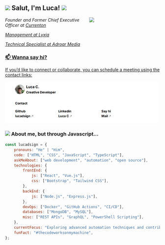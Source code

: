 <h2><img src="https://emojis.slackmojis.com/emojis/images/1531849430/4246/blob-sunglasses.gif?1531849430" width="30"/> Salut, I'm Luca! <img src="https://media.giphy.com/media/12oufCB0MyZ1Go/giphy.gif" width="50"></h2>
<img align='right' src="https://github.com/lucadsign/lucadsign/blob/main/assets/giphy.gif" width="230">
<p><em>Founder and Former Chief Executive Officer at <a href="https://currenton.vercel.app/">Currenton
</em></p>
<p><em>Management at <a href="https://lyxia.net/">Lyxia
</em></p>
<p><em>Technical Specialist at <a href="https://adroarmedia.com/">Adroar Media
</em></p>


### 📫 Wanna say hi?

If you’d like to connect or collaborate, you can schedule a meeting using the contact links:

<a href="https://lucadsign.vercel.app" target="_blank"><img width="498" alt="Let's collab!" src="https://github.com/lucadsign/lucadsign/blob/main/assets/contact.png"></a>

### <img src="https://media.giphy.com/media/VgCDAzcKvsR6OM0uWg/giphy.gif" width="50"> About me, but through Javascript...  

```javascript
const lucadsign = {
    pronouns: "He" | "Him",
    code: ["HTML", "CSS", "JavaScript", "TypeScript"],
    askMeAbout: ["web development", "automation", "open source"],
    technologies: {
        frontEnd: {
            js: ["React", "Vue.js"],
            css: ["Bootstrap", "Tailwind CSS"],
        },
        backEnd: {
            js: ["Node.js", "Express.js"],
        },
        devOps: ["Docker", "GitHub Actions", "CI/CD"],
        databases: ["MongoDB", "MySQL"],
        misc: ["REST APIs", "GraphQL", "PowerShell Scripting"],
    },
    currentFocus: "Exploring advanced automation techniques and contributing to open-source projects.",
    funFact: "#thecodeworksonmymachine",
};
```
